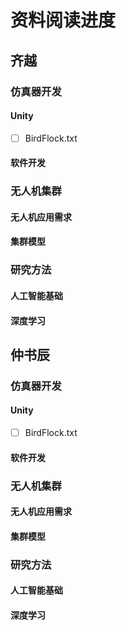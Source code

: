 # 资料阅读进度


## 齐越
### 仿真器开发
#### Unity
* [ ] BirdFlock.txt

#### 软件开发
### 无人机集群
#### 无人机应用需求
#### 集群模型
### 研究方法
#### 人工智能基础
#### 深度学习
## 仲书辰
### 仿真器开发
#### Unity
* [ ] BirdFlock.txt

#### 软件开发
### 无人机集群
#### 无人机应用需求
#### 集群模型
### 研究方法
#### 人工智能基础
#### 深度学习
